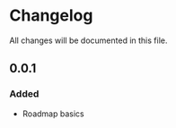Changelog
=========

All changes will be documented in this file.

## 0.0.1
### Added
- Roadmap basics
